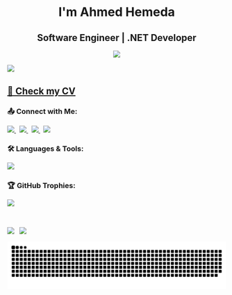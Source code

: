 <h1 align="center">I'm Ahmed Hemeda</h1>

<h2 align="center">Software Engineer | .NET Developer</h2>

  <p align="center">
    <a href="https://www.google.com.eg/search?q=ahmed+hemeda"> <!-- Google Me -->
      <img src="https://readme-typing-svg.herokuapp.com/?lines=Visit%20my%20LinkedIn%20Profile;I%20Post%20Insightful%20Content;Follow%20to%20get%20New%20Updates&font=Bold%20Code&center=true&color=30F050&pause=2000">
    </a>
  </p>

  <p align="left">
      <img src="https://komarev.com/ghpvc/?username=a-hemeda&style=flat&color=4010B0" height="37"/> <!-- Profile Views -->
  </p>

## [📄 Check my CV](https://drive.google.com/file/d/1LyZbU71TJy3RwavQyOwTX83NLbPzMHtv/view?usp=drive_link)

<h3 align="left">📤 Connect with Me:</h3>
  <p align="left">
    <a href="mailto:7hemeda@gmail.com"> <!-- Gmail -->
      <img src="https://github.com/user-attachments/assets/1a97a051-cc24-4738-a7a2-3f53365a9e93" height="35"/>
    </a>&nbsp;
    <a href="https://www.linkedin.com/in/a-hemeda"> <!-- LinkedIn Profile -->
      <img src="https://raw.githubusercontent.com/rahuldkjain/github-profile-readme-generator/master/src/images/icons/Social/linked-in-alt.svg" height="45"/>
    </a>&nbsp;
    <a href="https://www.whatsapp.com/channel/0029Vb3QWNLG8l5OPthU963O"> <!-- WhatsApp Channel -->
      <img src="https://marketplace.canva.com/Vmp9Y/MAEvzQVmp9Y/1/tl/canva-whatsapp-status-icon-MAEvzQVmp9Y.png" height="45"/>
    </a>&nbsp;
    <a href="https://codeforces.com/profile/A-Hemeda"> <!-- Codeforces Profile -->
      <img src="https://cdn.iconscout.com/icon/free/png-256/free-code-forces-logo-icon-download-in-svg-png-gif-file-formats--technology-social-media-vol-2-pack-logos-icons-3029920.png" height="45"/>
    </a>
  </p>

<h3 align="left">🛠️ Languages & Tools:</h3>
  <p align="left">
    <img src="https://go-skill-icons.vercel.app/api/icons?i=cpp,cs,dotnet,postman,swagger,sqlserver,redis,git,html,css,js,docker"/>
  </p>

<h3 align="left">🏆 GitHub Trophies:</h3>
  <p align="left">
    <img src="https://github-profile-trophy.vercel.app/?username=a-hemeda&theme=onestar&row=1&column=7"/>
  </p>
  <br>

  <p align="left">
    <img src="https://github-readme-stats.vercel.app/api/top-langs?username=a-hemeda&layout=compact&langs_count=6&theme=highcontrast" height="120"/> &nbsp; <!-- Most Used Languages -->
    <img src="https://streak-stats.demolab.com/?user=a-hemeda&theme=highcontrast" height="120"/> <!-- GitHub Streak -->
  </p>

  <p align="left">
    <img src="https://raw.githubusercontent.com/platane/snk/output/github-contribution-grid-snake-dark.svg"> <!-- Snake -->
  </p>
